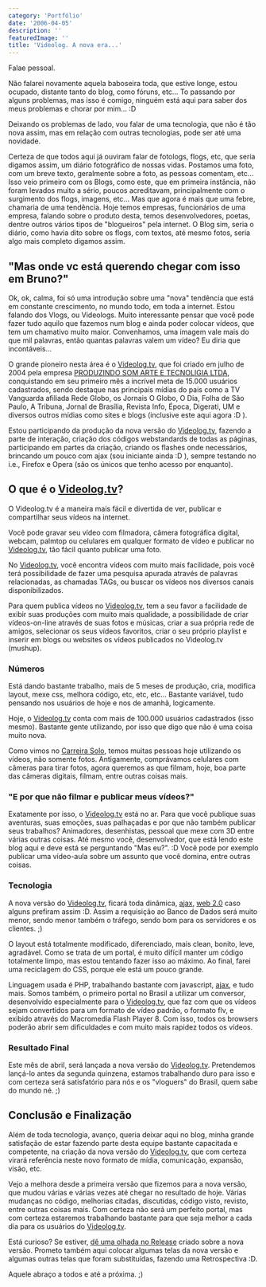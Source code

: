 ```yaml
---
category: 'Portfólio'
date: '2006-04-05'
description: ''
featuredImage: ''
title: 'Videolog. A nova era...'
---
```


Falae pessoal.

Não falarei novamente aquela baboseira toda, que estive longe, estou ocupado, distante tanto do blog, como fóruns, etc... To passando por alguns problemas, mas isso é comigo, ninguém está aqui para saber dos meus problemas e chorar por mim... :D

Deixando os problemas de lado, vou falar de uma tecnologia, que não é tão nova assim, mas em relação com outras tecnologias, pode ser até uma novidade.

Certeza de que todos aqui já ouviram falar de fotologs, flogs, etc, que seria digamos assim, um diário fotográfico de nossas vidas. Postamos uma foto, com um breve texto, geralmente sobre a foto, as pessoas comentam, etc... Isso veio primeiro com os Blogs, como este, que em primeira instância, não foram levados muito a sério, poucos acreditavam, principalmente com o surgimento dos flogs, imagens, etc... Mas que agora é mais que uma febre, chamaria de uma tendência. Hoje temos empresas, funcionários de uma empresa, falando sobre o produto desta, temos desenvolvedores, poetas, dentre outros vários tipos de "blogueiros" pela internet. O Blog sim, seria o diário, como havia dito sobre os flogs, com textos, até mesmo fotos, seria algo mais completo digamos assim.

## "Mas onde vc está querendo chegar com isso em Bruno?"

Ok, ok, calma, foi só uma introdução sobre uma "nova" tendência que está em constante crescimento, no mundo todo, em toda a internet. Estou falando dos Vlogs, ou Videologs. Muito interessante pensar que você pode fazer tudo aquilo que fazemos num blog e ainda poder colocar vídeos, que tem um chamativo muito maior. Convenhamos, uma imagem vale mais do que mil palavras, então quantas palavras valem um vídeo? Eu diria que incontáveis...

O grande pioneiro nesta área é o [Videolog.tv](http://www.videolog.tv), que foi criado em julho de 2004 pela empresa [PRODUZINDO SOM ARTE E TECNOLIGIA LTDA](http://www.produzindo.com.br), conquistando em seu primeiro mês a incrível meta de 15.000 usuários cadastrados, sendo destaque nas principais mídias do pais como a TV Vanguarda afiliada Rede Globo, os Jornais O Globo, O Dia, Folha de São Paulo, A Tribuna, Jornal de Brasília, Revista Info, Época, Digerati, UM e diversos outros mídias como sites e blogs (inclusive este aqui agora :D ).

Estou participando da produção da nova versão do [Videolog.tv](http://www.videolog.tv), fazendo a parte de interação, criação dos códigos webstandards de todas as páginas, participando em partes da criação, criando os flashes onde necessários, brincando um pouco com ajax (sou iniciante ainda :D ), sempre testando no i.e., Firefox e Opera (são os únicos que tenho acesso por enquanto).

## O que é o [Videolog.tv](http://www.videolog.tv)?

O Videolog.tv é a maneira mais fácil e divertida de ver, publicar e compartilhar seus vídeos na internet.

Você pode gravar seu vídeo com filmadora, câmera fotográfica digital, webcam, palmtop ou celulares em qualquer formato de vídeo e publicar no [Videolog.tv](http://www.videolog.tv), tão fácil quanto publicar uma foto.

No [Videolog.tv](http://www.videolog.tv), você encontra vídeos com muito mais facilidade, pois você terá possibilidade de fazer uma pesquisa apurada através de palavras relacionadas, as chamadas TAGs, ou buscar os vídeos nos diversos canais disponibilizados.

Para quem publica vídeos no [Videolog.tv](http://www.videolog.tv), tem a seu favor a facilidade de exibir suas produções com muito mais qualidade, a possibilidade de criar vídeos-on-line através de suas fotos e músicas, criar a sua própria rede de amigos, selecionar os seus vídeos favoritos, criar o seu próprio playlist e inserir em blogs ou websites os vídeos publicados no Videolog.tv (mushup).

### Números

Está dando bastante trabalho, mais de 5 meses de produção, cria, modifica layout, mexe css, melhora código, etc, etc, etc... Bastante variável, tudo pensando nos usuários de hoje e nos de amanhã, logicamente.

Hoje, o [Videolog.tv](http://www.videolog.tv) conta com mais de 100.000 usuários cadastrados (isso mesmo). Bastante gente utilizando, por isso que digo que não é uma coisa muito nova.

Como vimos no [Carreira Solo](http://www.carreirasolo.org/archives/katilce_e_o_show_do_.html), temos muitas pessoas hoje utilizando os vídeos, não somente fotos. Antigamente, comprávamos celulares com câmeras para tirar fotos, agora queremos as que filmam, hoje, boa parte das câmeras digitais, filmam, entre outras coisas mais.

### "E por que não filmar e publicar meus vídeos?"

Exatamente por isso, o [Videolog.tv](http://www.videolog.tv) está no ar. Para que você publique suas aventuras, suas emoções, suas palhaçadas e por que não também publicar seus trabalhos? Animadores, desenhistas, pessoal que mexe com 3D entre várias outras coisas. Até mesmo você, desenvolvedor, que está lendo este blog aqui e deve está se perguntando "Mas eu?". :D Você pode por exemplo publicar uma vídeo-aula sobre um assunto que você domina, entre outras coisas.

### Tecnologia

A nova versão do [Videolog.tv](http://www.videolog.tv), ficará toda dinâmica, [ajax](http://pt.wikipedia.org/wiki/AJAX_%28Web%29), [web 2.0](/web2-web-3-etc) caso alguns prefiram assim :D. Assim a requisição ao Banco de Dados será muito menor, sendo menor também o tráfego, sendo bom para os servidores e os clientes. ;)

O layout está totalmente modificado, diferenciado, mais clean, bonito, leve, agradável. Como se trata de um portal, é muito difícil manter um código totalmente limpo, mas estou tentando fazer isso ao máximo. Ao final, farei uma reciclagem do CSS, porque ele está um pouco grande.

Linguagem usada é PHP, trabalhando bastante com javascript, [ajax](http://pt.wikipedia.org/wiki/AJAX_%28Web%29), e tudo mais. Somos também, o primeiro portal no Brasil a utilizar um conversor, desenvolvido especialmente para o [Videolog.tv](http://www.videolog.tv), que faz com que os vídeos sejam convertidos para um formato de vídeo padrão, o formato flv, e exibido através do Macromedia Flash Player 8. Com isso, todos os browsers poderão abrir sem dificuldades e com muito mais rapidez todos os vídeos.

### Resultado Final

Este mês de abril, será lançada a nova versão do [Videolog.tv](http://www.videolog.tv). Pretendemos lançá-lo antes da segunda quinzena, estamos trabalhando duro para isso e com certeza será satisfatório para nós e os "vloguers" do Brasil, quem sabe do mundo né. ;)

## Conclusão e Finalização

Além de toda tecnologia, avanço, queria deixar aqui no blog, minha grande satisfação de estar fazendo parte desta equipe bastante capacitada e competente, na criação da nova versão do [Videolog.tv](http://www.videolog.tv), que com certeza virará referência neste novo formato de mídia, comunicação, expansão, visão, etc.

Vejo a melhora desde a primeira versão que fizemos para a nova versão, que mudou várias e várias vezes até chegar no resultado de hoje. Várias mudanças no código, melhorias citadas, discutidas, código visto, revisto, entre outras coisas mais. Com certeza não será um perfeito portal, mas com certeza estaremos trabalhando bastante para que seja melhor a cada dia para os usuários do [Videolog.tv](http://www.videolog.tv).

Está curioso? Se estiver, [dê uma olhada no Release](http://www.videolog.tv/videolog/novo/) criado sobre a nova versão. Prometo também aqui colocar algumas telas da nova versão e algumas outras telas que foram substituídas, fazendo uma Retrospectiva :D.

Aquele abraço a todos e até a próxima. ;)
